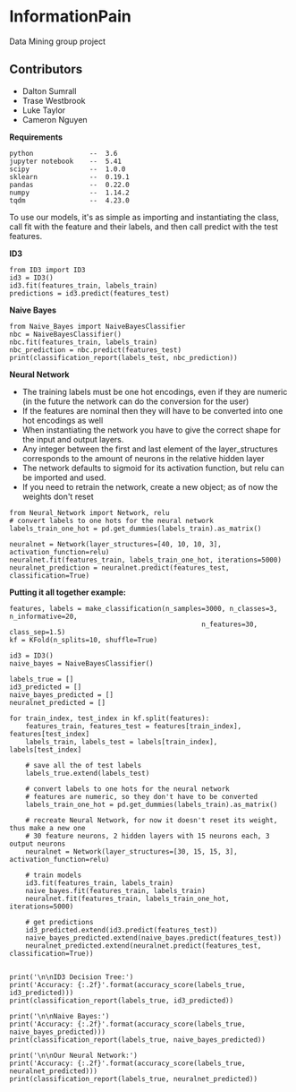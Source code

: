 # InformationPain
Data Mining group project

## Contributors

  - Dalton Sumrall
  - Trase Westbrook
  - Luke Taylor
  - Cameron Nguyen

**Requirements**
```
python              --  3.6
jupyter notebook    --  5.41
scipy               --  1.0.0
sklearn             --  0.19.1
pandas              --  0.22.0
numpy               --  1.14.2
tqdm                --  4.23.0
```

To use our models, it's as simple as importing and instantiating the class, call fit with the feature and their labels, and then call predict with the test features.

**ID3**
```
from ID3 import ID3
id3 = ID3()
id3.fit(features_train, labels_train)
predictions = id3.predict(features_test)
```

**Naive Bayes**
```
from Naive_Bayes import NaiveBayesClassifier
nbc = NaiveBayesClassifier()
nbc.fit(features_train, labels_train)
nbc_prediction = nbc.predict(features_test)
print(classification_report(labels_test, nbc_prediction))
```

**Neural Network**
- The training labels must be one hot encodings, even if they are numeric (in the future the network can do the conversion for the user)
- If the features are nominal then they will have to be converted into one hot encodings as well
- When instantiating the network you have to give the correct shape for the input and output layers.
- Any integer between the first and last element of the layer_structures corresponds to the amount of neurons in the relative hidden layer
- The network defaults to sigmoid for its activation function, but relu can be imported and used.
- If you need to retrain the network, create a new object; as of now the weights don't reset

```
from Neural_Network import Network, relu
# convert labels to one hots for the neural network
labels_train_one_hot = pd.get_dummies(labels_train).as_matrix()

neuralnet = Network(layer_structures=[40, 10, 10, 3], activation_function=relu)
neuralnet.fit(features_train, labels_train_one_hot, iterations=5000)
neuralnet_prediction = neuralnet.predict(features_test, classification=True)
```


**Putting it all together example:**
```
features, labels = make_classification(n_samples=3000, n_classes=3, n_informative=20,
                                       			n_features=30, class_sep=1.5)
kf = KFold(n_splits=10, shuffle=True)

id3 = ID3()
naive_bayes = NaiveBayesClassifier()

labels_true = []
id3_predicted = []
naive_bayes_predicted = []
neuralnet_predicted = []

for train_index, test_index in kf.split(features):
    features_train, features_test = features[train_index], features[test_index]
    labels_train, labels_test = labels[train_index], labels[test_index]

    # save all the of test labels
    labels_true.extend(labels_test)

    # convert labels to one hots for the neural network
    # features are numeric, so they don't have to be converted
    labels_train_one_hot = pd.get_dummies(labels_train).as_matrix()

    # recreate Neural Network, for now it doesn't reset its weight, thus make a new one
    # 30 feature neurons, 2 hidden layers with 15 neurons each, 3 output neurons
    neuralnet = Network(layer_structures=[30, 15, 15, 3], activation_function=relu)

    # train models
    id3.fit(features_train, labels_train)
    naive_bayes.fit(features_train, labels_train)
    neuralnet.fit(features_train, labels_train_one_hot, iterations=5000)

    # get predictions
    id3_predicted.extend(id3.predict(features_test))
    naive_bayes_predicted.extend(naive_bayes.predict(features_test))
    neuralnet_predicted.extend(neuralnet.predict(features_test, classification=True))


print('\n\nID3 Decision Tree:')
print('Accuracy: {:.2f}'.format(accuracy_score(labels_true, id3_predicted)))
print(classification_report(labels_true, id3_predicted))

print('\n\nNaive Bayes:')
print('Accuracy: {:.2f}'.format(accuracy_score(labels_true, naive_bayes_predicted)))
print(classification_report(labels_true, naive_bayes_predicted))

print('\n\nOur Neural Network:')
print('Accuracy: {:.2f}'.format(accuracy_score(labels_true, neuralnet_predicted)))
print(classification_report(labels_true, neuralnet_predicted))
```
